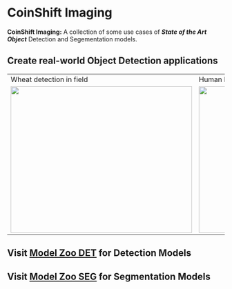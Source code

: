 # CoinShift Imaging

**CoinShift Imaging:** A collection of some use cases of ***State of the Art Object*** Detection and Segementation models.


## Create real-world Object Detection applications 
<table>
  <tr>
    <td>Wheat detection in field</td>
    <td>Human Pose Detection</td>
  </tr>
  <tr>
    <td><img src="https://github.com/DARK-art108/CoinShift-Imaging/blob/main/utils/predictions%20(3).jpg" width=420 height=340></td>
    <td><img src="https://github.com/DARK-art108/CoinShift-Imaging/blob/main/utils/Human_Pose.gif" width=420 height=340></td>
  </tr>
</table>
  
  ## **Visit [Model Zoo DET](https://github.com/DARK-art108/CoinShift-Imaging/tree/main/Model%20Zoo%20DET) for Detection Models**
  ## **Visit [Model Zoo SEG](https://github.com/DARK-art108/CoinShift-Imaging/tree/main/Model%20Zoo%20SEG) for Segmentation Models**


